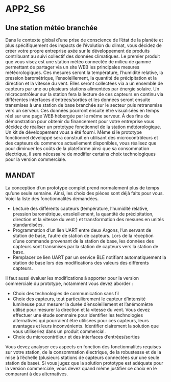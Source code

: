 # APP2_S6

## Une station météo branchée

Dans le contexte global d’une prise de conscience de l’état de la planète et plus spécifiquement des
impacts de l’évolution du climat, vous décidez de créer votre propre entreprise axée sur le développement
de produits contribuant au suivi collectif des données climatiques. Le premier produit que vous visez est
une station météo connectée de milieu de gamme permettant de partager via un site WEB les principales
mesures météorologiques.
Ces mesures seront la température, l’humidité relative, la pression barométrique, l’ensoleillement, la
quantité de précipitation et la direction et la vitesse du vent. Elles seront collectées via a un ensemble de
capteurs par une ou plusieurs stations alimentées par énergie solaire. Un microcontrôleur sur la station
fera la lecture de ces capteurs en continu via différentes interfaces d’entrées/sorties et les données seront
ensuite transmises à une station de base branchée sur le secteur puis retransmise vers un serveur. Ces
données pourront ensuite être visualisées en temps réel sur une page WEB hébergée par le même serveur.
À des fins de démonstration pour obtenir du financement pour votre entreprise vous décidez de réaliser
un prototype fonctionnel de la station météorologique. Un kit de développement vous a été fourni. Même
si le prototype fonctionnel développé sera construit en utilisant des microcontrôleurs et des capteurs du
commerce actuellement disponibles, vous réalisez que pour diminuer les coûts de la plateforme ainsi que
sa consommation électrique, il sera nécessaire de modifier certains choix technologiques pour la version
commerciale. 

## MANDAT

La conception d’un prototype complet prend normalement plus de temps qu’une seule semaine. Ainsi,
les choix des pièces sont déjà faits pour vous. Voici la liste des fonctionnalités demandées.
  - Lecture des différents capteurs (température, l’humidité relative, pression barométrique, ensoleillement,
la quantité de précipitation, direction et la vitesse du vent ) et transformation des mesures en unités
standardisées.
  - Programmation d’un lien UART entre deux Argons, l’un servant de station de base, l’autre de station de
capteurs. Lors de la réception d’une commande provenant de la station de base, les données des capteurs
sont transmises par la station de capteurs vers la station de base.
  - Remplacer ce lien UART par un service BLE notifiant automatiquement la station de base lors des
modifications des valeurs des différents capteurs.

Il faut aussi évaluer les modifications à apporter pour la version commerciale du prototype, notamment
vous devez aborder :
  - Choix des technologies de communication sans fil
  - Choix des capteurs, tout particulièrement le capteur d’intensité lumineuse pour mesurer la durée
d’ensoleillement et l’anémomètre utilisé pour mesurer la direction et la vitesse du vent. Vous devez
effectuer une étude sommaire pour identifier les technologies alternatives qui pourraient être utilisées pour
ces capteurs, leurs avantages et leurs inconvénients. Identifier clairement la solution que vous utiliseriez
dans un produit commercial.
  - Choix du microcontrôleur et des interfaces d’entrées/sorties

Vous devez analyser ces aspects en fonction des fonctionnalités requises sur votre station, de la
consommation électrique, de la robustesse et de la mise à l’échelle (plusieurs stations de capteurs
connectées sur une seule station de base). Si vous jugez que la solution prototype est adéquate pour la
version commerciale, vous devez quand même justifier ce choix en le comparant à des alternatives.
